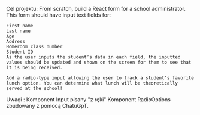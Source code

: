 Cel projektu:
    From scratch, build a React form for a school administrator. This form should have input text fields for:

    First name
    Last name
    Age
    Address
    Homeroom class number
    Student ID
    As the user inputs the student’s data in each field, the inputted values should be updated and shown on the screen for them to see that it is being received.

    Add a radio-type input allowing the user to track a student’s favorite lunch option. You can determine what lunch will be theoretically served at the school!

Uwagi :
Komponent Input pisany "z ręki"
Komponent RadioOptions zbudowany z pomocą ChatuGpT.